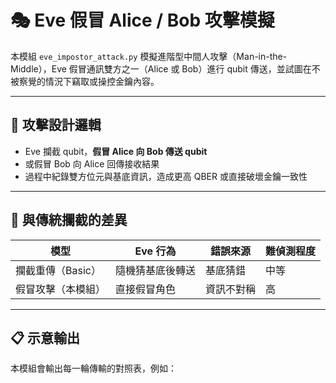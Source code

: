 # 🎭 Eve 假冒 Alice / Bob 攻擊模擬

本模組 `eve_impostor_attack.py` 模擬進階型中間人攻擊（Man-in-the-Middle），Eve 假冒通訊雙方之一（Alice 或 Bob）進行 qubit 傳送，並試圖在不被察覺的情況下竊取或操控金鑰內容。

---

## 🧠 攻擊設計邏輯

- Eve 攔截 qubit，**假冒 Alice 向 Bob 傳送 qubit**
- 或假冒 Bob 向 Alice 回傳接收結果
- 過程中紀錄雙方位元與基底資訊，造成更高 QBER 或直接破壞金鑰一致性

---

## 🧪 與傳統攔截的差異

| 模型 | Eve 行為 | 錯誤來源 | 難偵測程度 |
|------|-----------|------------|--------------|
| 攔截重傳（Basic） | 隨機猜基底後轉送 | 基底猜錯 | 中等 |
| 假冒攻擊（本模組） | 直接假冒角色 | 資訊不對稱 | 高 |

---

## 📋 示意輸出

本模組會輸出每一輪傳輸的對照表，例如：

